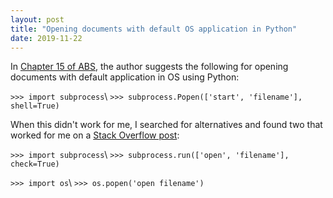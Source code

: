 ```yaml
---
layout: post
title: "Opening documents with default OS application in Python"
date: 2019-11-22
---
```


In [Chapter 15 of ABS](https://automatetheboringstuff.com/chapter15/), the author suggests the following for opening documents with default application in OS using Python:

`>>> import subprocess`\\
`>>> subprocess.Popen(['start', 'filename'], shell=True)`

When this didn't work for me, I searched for alternatives and found two that worked for me on a [Stack Overflow post](https://stackoverflow.com/questions/434597/open-document-with-default-os-application-in-python-both-in-windows-and-mac-os): 

`>>> import subprocess`\\
`>>> subprocess.run(['open', 'filename'], check=True)`

`>>> import os`\\
`>>> os.popen('open filename')`
